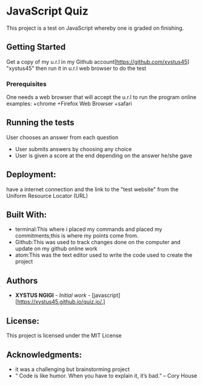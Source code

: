 # JavaScript Quiz

This project is a test on JavaScript whereby one is graded on finishing.

## Getting Started
Get a copy of my u.r.l in my Github account[https://github.com/xystus45] "xystus45" then run it in u.r.l web browser to do the test

### Prerequisites
One needs a web browser that will accept the u.r.l to run the program online
 examples:
   +chrome
   +Firefox Web Browser
   +safari



## Running the tests
User chooses an answer from each question
* User submits answers by choosing any choice
* User is given a score at the end depending on the answer he/she gave


## Deployment:

have a internet connection and the link to the "test website" from the Uniform Resource Locator (URL)

## Built With:

* terminal:This where i placed my commands and placed my commitments;this is where my points come from.
* Github:This was used to track changes done on the computer and update on my github online work
* atom:This was the text editor used to write the code used to create the project


## Authors

* **XYSTUS NGIGI** - *Initial work* - [javascript] [https://xystus45.github.io/quiz.io/.]


## License:

This project is licensed under the MIT License

## Acknowledgments:

* it was a challenging but brainstorming project
* “ Code is like humor. When you have to explain it, it’s bad.” – Cory House
